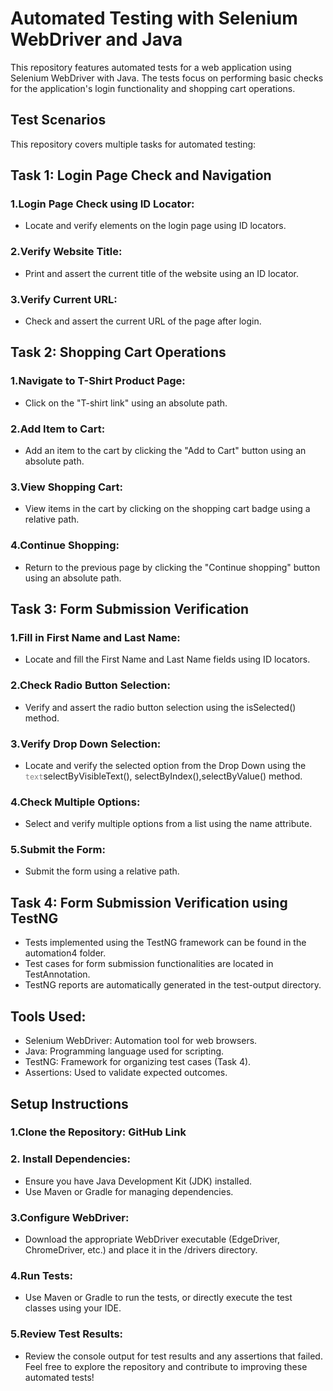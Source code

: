 # Automated Testing with Selenium WebDriver and Java
This repository features automated tests for a web application using Selenium WebDriver with Java. The tests focus on performing basic checks for the application's login functionality and shopping cart operations.
## Test Scenarios
This repository covers multiple tasks for automated testing:
## Task 1: Login Page Check and Navigation
 ### 1.Login Page Check using ID Locator:
   - Locate and verify elements on the login page using ID locators.
 ### 2.Verify Website Title:
  -	Print and assert the current title of the website using an ID locator.
 ### 3.Verify Current URL:
  - Check and assert the current URL of the page after login.
## Task 2: Shopping Cart Operations
### 1.Navigate to T-Shirt Product Page:
  - Click on the "T-shirt link" using an absolute path.
### 2.Add Item to Cart:
  - Add an item to the cart by clicking the "Add to Cart" button using an absolute path.
### 3.View Shopping Cart:
  -	View items in the cart by clicking on the shopping cart badge using a relative path.
### 4.Continue Shopping:
 - Return to the previous page by clicking the "Continue shopping" button using an absolute path.
## Task 3: Form Submission Verification
###  1.Fill in First Name and Last Name:
  - Locate and fill the First Name and Last Name fields using ID locators.
###  2.Check Radio Button Selection:
  - Verify and assert the radio button selection using the isSelected() method.
###  3.Verify Drop Down Selection:
  - Locate and verify the selected option from the Drop Down using the <code style="color : gray">text</code>selectByVisibleText(), selectByIndex(),selectByValue() method.
###  4.Check Multiple Options:
  - Select and verify multiple options from a list using the name attribute.
###  5.Submit the Form:
  -	Submit the form using a relative path.
## Task 4: Form Submission Verification using TestNG
 - Tests implemented using the TestNG framework can be found in the automation4 folder.
 - Test cases for form submission functionalities are located in TestAnnotation.
 - TestNG reports are automatically generated in the test-output directory.
## Tools Used: 
- Selenium WebDriver: Automation tool for web browsers.
-	Java: Programming language used for scripting.
-	TestNG: Framework for organizing test cases (Task 4).
- Assertions: Used to validate expected outcomes.
## Setup Instructions
### 1.Clone the Repository: GitHub Link
### 2.	Install Dependencies:
-	Ensure you have Java Development Kit (JDK) installed.
- Use Maven or Gradle for managing dependencies.
### 3.Configure WebDriver:
- Download the appropriate WebDriver executable (EdgeDriver, ChromeDriver, etc.) and place it in the /drivers directory.
### 4.Run Tests:
- Use Maven or Gradle to run the tests, or directly execute the test classes using your IDE.
### 5.Review Test Results:
- Review the console output for test results and any assertions that failed.
Feel free to explore the repository and contribute to improving these automated tests!

